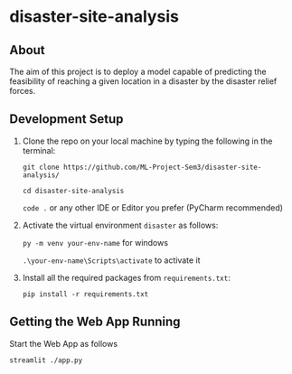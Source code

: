 # disaster-site-analysis
## About
The aim of this project is to deploy a model capable of predicting the feasibility of reaching a given location in a disaster by the disaster relief forces.

## Development Setup
1. Clone the repo on your local machine by typing the following in the terminal:

      `git clone https://github.com/ML-Project-Sem3/disaster-site-analysis/`

      `cd disaster-site-analysis`

      `code .` or any other IDE or Editor you prefer (PyCharm recommended)

2. Activate the virtual environment `disaster` as follows:
      
      `py -m venv your-env-name` for windows
      
      `.\your-env-name\Scripts\activate` to activate it

3. Install all the required packages from `requirements.txt`:

      `pip install -r requirements.txt`

## Getting the Web App Running

Start the Web App as follows

   `streamlit ./app.py`

